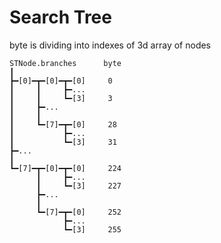 # Search Tree

byte is dividing into indexes of 3d array of nodes
```
STNode.branches      byte
┃
┣━[0]━┳━[0]━┳━[0]     0
┃     ┃     ┣━...   
┃     ┃     ┗━[3]     3
┃     ┣━...
┃     ┃
┃     ┗━[7]━┳━[0]     28
┃           ┣━...
┃           ┗━[3]     31
┣━...
┃
┗━[7]━┳━[0]━┳━[0]     224
      ┃     ┣━...
      ┃     ┗━[3]     227
      ┣━...
      ┃
      ┗━[7]━┳━[0]     252
            ┣━...
            ┗━[3]     255
```